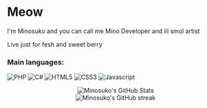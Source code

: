 # Meow
I'm Minosuko and you can call me Mino
Developer and lil smol artist

Live just for fesh and sweet berry

### Main languages:
![PHP](https://img.shields.io/badge/php-%23777BB4.svg?&style=for-the-badge&logo=php&logoColor=white) ![C#](https://img.shields.io/badge/c%23%20-%23239120.svg?&style=for-the-badge&logo=c-sharp&logoColor=white") ![HTML5](https://img.shields.io/badge/html5-%23E34F26.svg?&style=for-the-badge&logo=html5&logoColor=white) ![CSS3](https://img.shields.io/badge/css3-%231572B6.svg?&style=for-the-badge&logo=css3&logoColor=white) ![Javascript](https://img.shields.io/badge/javascript-%23F7DF1E6.svg?&style=for-the-badge&logo=Javascript&logoColor=white)

<div style="text-align:center">
  <img alt="Minosuko's GitHub Stats" src="https://github-readme-stats.vercel.app/api?username=Minosuko&theme=tokyonight"/>
</div>
<div style="text-align:center">
  <img alt="Minosuko's GitHub streak" src="https://github-readme-streak-stats.herokuapp.com/?user=Minosuko"/>
</div>
